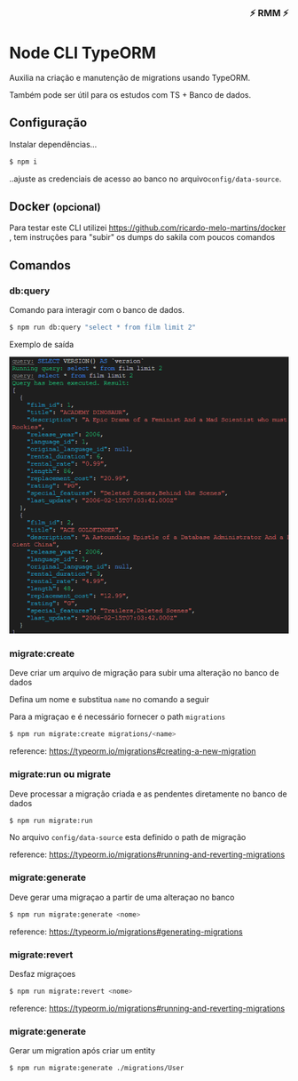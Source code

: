 <div align="right">

### ⚡ RMM ⚡

</div>

# Node CLI TypeORM

Auxilia na criação e manutenção de migrations usando TypeORM. 

Também pode ser útil para os estudos com TS + Banco de dados.

## Configuração

Instalar dependências...

```bash
$ npm i
```

..ajuste as credenciais de acesso ao banco no arquivo`config/data-source`.

## Docker <small>(opcional)</small>

Para testar este CLI utilizei 
https://github.com/ricardo-melo-martins/docker
, tem instruções para "subir" os dumps do sakila com poucos comandos

## Comandos

### db:query

Comando para interagir com o banco de dados.

```bash
$ npm run db:query "select * from film limit 2"

```

Exemplo de saída

![alt text](docs/image.png)

### migrate:create

Deve criar um arquivo de migração para subir uma alteração no banco de dados

Defina um nome e substitua `name` no comando a seguir

Para a migraçao e é necessário fornecer o path `migrations`

```bash
$ npm run migrate:create migrations/<name>
```

reference: https://typeorm.io/migrations#creating-a-new-migration


### migrate:run ou migrate

Deve processar a migração criada e as pendentes diretamente no banco de dados

```bash
$ npm run migrate:run
```

No arquivo `config/data-source` esta definido o path de migração

reference: https://typeorm.io/migrations#running-and-reverting-migrations


### migrate:generate

Deve gerar uma migraçao a partir de uma alteraçao no banco

```bash
$ npm run migrate:generate <nome>
```

reference: https://typeorm.io/migrations#generating-migrations

### migrate:revert

Desfaz migraçoes

```bash
$ npm run migrate:revert <nome>
```

reference: https://typeorm.io/migrations#running-and-reverting-migrations


### migrate:generate

Gerar um migration após criar um entity

```bash
$ npm run migrate:generate ./migrations/User

```

